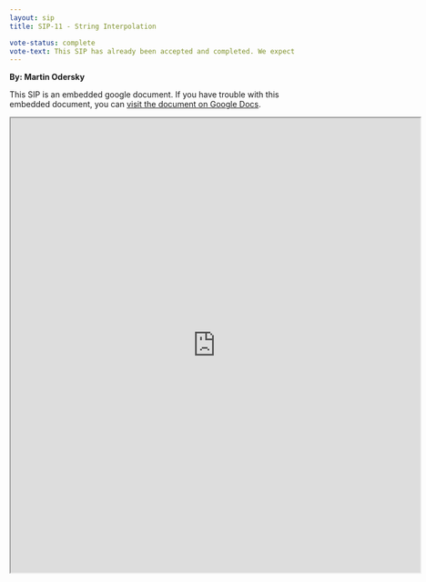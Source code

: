 ```yaml
---
layout: sip
title: SIP-11 - String Interpolation

vote-status: complete
vote-text: This SIP has already been accepted and completed. We expect a SIP for 2.11 that will allow the desugared form of interpolated strings in the pattern matcher to become valid syntax. This SIP only allows the sugared interpolated strings to work.
---
```


**By: Martin Odersky**

This SIP is an embedded google document. If you have trouble with this embedded document, you can [visit the
document on Google Docs](https://docs.google.com/document/d/1NdxNxZYodPA-c4MLr33KzwzKFkzm9iW9POexT9PkJsU/edit?hl=en_US).

<iframe
  src="https://docs.google.com/document/d/1NdxNxZYodPA-c4MLr33KzwzKFkzm9iW9POexT9PkJsU/edit?hl=en_US"
  style="width:720px;height:800px;"> </iframe>
